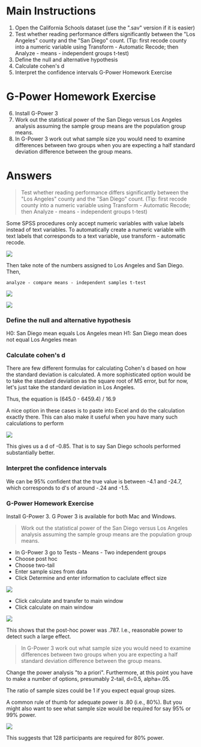 # Main Instructions

1.	Open the California Schools dataset (use the ".sav" version if it is easier)
2.	Test whether reading performance differs significantly between the "Los Angeles" county and the "San Diego" count.  (Tip: first recode county into a numeric variable using Transform - Automatic Recode; then Analyze - means - independent groups t-test)
3.	Define the null and alternative hypothesis
4.	Calculate cohen's d
5.	Interpret the confidence intervals G-Power Homework Exercise

# G-Power Homework Exercise

6.	Install G-Power 3
7.	Work out the statistical power of the San Diego versus Los Angeles analysis assuming the sample group means are the population group means.
8.	In G-Power 3 work out what sample size you would need to examine differences between two groups when you are expecting a half standard deviation difference between the group means.

# Answers

> Test whether reading performance differs significantly between the "Los Angeles" county and the "San Diego" count.  (Tip: first recode county into a numeric variable using Transform - Automatic Recode; then Analyze - means - independent groups t-test)

Some SPSS procedures only accept numeric variables with value labels instead of text variables. To automatically create a numeric variable with text labels that corresponds to a text variable, use transform  - automatic recode.

![](https://raw.githubusercontent.com/brianks/briandata/master/spss/img/3_1.png)

Then take note of the numbers assigned to Los Angeles and San Diego. Then,

```spss
analyze - compare means - independent samples t-test
```

![](https://raw.githubusercontent.com/brianks/briandata/master/spss/img/3_2.png)

![](https://raw.githubusercontent.com/brianks/briandata/master/spss/img/3_3.png)

### Define the null and alternative hypothesis

H0: San Diego mean equals Los Angeles mean
H1: San Diego mean does not equal Los Angeles mean

### Calculate cohen's d

There are few different formulas for calculating Cohen's d based on how the standard deviation is calculated. A more sophisticated option would be to take the standard deviation as the square root of MS error, but for now, let's just take the standard deviation in Los Angeles.

Thus, the equation is (645.0 - 6459.4) / 16.9

A nice option in these cases is to paste into Excel and do the calculation exactly there. This can also make it useful when you have many such calculations to perform

![](https://raw.githubusercontent.com/brianks/briandata/master/spss/img/3_4.png)

This gives us a d of -0.85. That is to say San Diego schools performed substantially better. 

### Interpret the confidence intervals

We can be 95% confident that the true value is between -4.1 and -24.7, which corresponds to d's of around -.24 and -1.5. 

### G-Power Homework Exercise

Install G-Power 3. G Power 3 is available for both Mac and Windows.

> Work out the statistical power of the San Diego versus Los Angeles analysis assuming the sample group means are the population group means.

-	In G-Power 3 go to Tests - Means - Two independent groups
-	Choose post hoc
-	Choose two-tail
-	Enter sample sizes from data
-	Click Determine and enter information to caclulate effect size

![](https://raw.githubusercontent.com/brianks/briandata/master/spss/img/3_5.png)

-	Click calculate and transfer to main window
-	Click calculate on main window

![](https://raw.githubusercontent.com/brianks/briandata/master/spss/img/3_6.png)

This shows that the post-hoc power was .787. I.e., reasonable power to detect such  a large effect.

> In G-Power 3 work out what sample size you would need to examine differences between two groups when you are expecting a half standard deviation difference between the group means.

Change the power analysis "to a priori". Furthermore, at this point you have to make a number of options, presumably 2-tail, d=0.5, alpha=.05.

The ratio of sample sizes could be 1 if you expect equal group sizes. 

A common rule of thumb for adequate power is .80 (i.e., 80%). But you might also want to see what sample size would be required for say 95% or 99% power.

![](https://raw.githubusercontent.com/brianks/briandata/master/spss/img/3_7.png)

This suggests that 128 participants are required for 80% power.